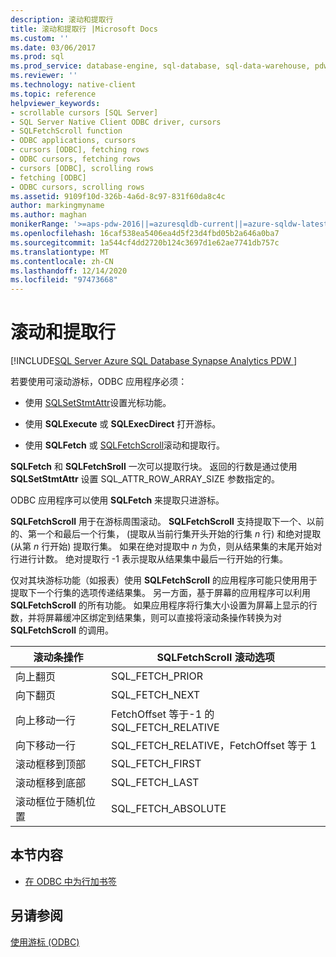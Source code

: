 ```yaml
---
description: 滚动和提取行
title: 滚动和提取行 |Microsoft Docs
ms.custom: ''
ms.date: 03/06/2017
ms.prod: sql
ms.prod_service: database-engine, sql-database, sql-data-warehouse, pdw
ms.reviewer: ''
ms.technology: native-client
ms.topic: reference
helpviewer_keywords:
- scrollable cursors [SQL Server]
- SQL Server Native Client ODBC driver, cursors
- SQLFetchScroll function
- ODBC applications, cursors
- cursors [ODBC], fetching rows
- ODBC cursors, fetching rows
- cursors [ODBC], scrolling rows
- fetching [ODBC]
- ODBC cursors, scrolling rows
ms.assetid: 9109f10d-326b-4a6d-8c97-831f60da8c4c
author: markingmyname
ms.author: maghan
monikerRange: '>=aps-pdw-2016||=azuresqldb-current||=azure-sqldw-latest||>=sql-server-2016||>=sql-server-linux-2017||=azuresqldb-mi-current'
ms.openlocfilehash: 16caf538ea5406ea4d5f23d4fbd05b2a646a0ba7
ms.sourcegitcommit: 1a544cf4dd2720b124c3697d1e62ae7741db757c
ms.translationtype: MT
ms.contentlocale: zh-CN
ms.lasthandoff: 12/14/2020
ms.locfileid: "97473668"
---
```

# <a name="scrolling-and-fetching-rows"></a>滚动和提取行
[!INCLUDE[SQL Server Azure SQL Database Synapse Analytics PDW ](../../includes/applies-to-version/sql-asdb-asdbmi-asa-pdw.md)]

  若要使用可滚动游标，ODBC 应用程序必须：  
  
-   使用 [SQLSetStmtAttr](../../relational-databases/native-client-odbc-api/sqlsetstmtattr.md)设置光标功能。  
  
-   使用 **SQLExecute** 或 **SQLExecDirect** 打开游标。  
  
-   使用 **SQLFetch** 或 [SQLFetchScroll](../../relational-databases/native-client-odbc-api/sqlfetchscroll.md)滚动和提取行。  
  
 **SQLFetch** 和 **SQLFetchSroll** 一次可以提取行块。 返回的行数是通过使用 **SQLSetStmtAttr** 设置 SQL_ATTR_ROW_ARRAY_SIZE 参数指定的。  
  
 ODBC 应用程序可以使用 **SQLFetch** 来提取只进游标。  
  
 **SQLFetchScroll** 用于在游标周围滚动。 **SQLFetchScroll** 支持提取下一个、以前的、第一个和最后一个行集， (提取从当前行集开头开始的行集 *n* 行) 和绝对提取 (从第 *n* 行开始) 提取行集。 如果在绝对提取中 *n* 为负，则从结果集的末尾开始对行进行计数。 绝对提取行 -1 表示提取从结果集中最后一行开始的行集。  
  
 仅对其块游标功能（如报表）使用 **SQLFetchScroll** 的应用程序可能只使用用于提取下一个行集的选项传递结果集。 另一方面，基于屏幕的应用程序可以利用 **SQLFetchScroll** 的所有功能。 如果应用程序将行集大小设置为屏幕上显示的行数，并将屏幕缓冲区绑定到结果集，则可以直接将滚动条操作转换为对 **SQLFetchScroll** 的调用。  
  
|滚动条操作|SQLFetchScroll 滚动选项|  
|--------------------------|-------------------------------------|  
|向上翻页|SQL_FETCH_PRIOR|  
|向下翻页|SQL_FETCH_NEXT|  
|向上移动一行|FetchOffset 等于-1 的 SQL_FETCH_RELATIVE|  
|向下移动一行|SQL_FETCH_RELATIVE，FetchOffset 等于 1|  
|滚动框移到顶部|SQL_FETCH_FIRST|  
|滚动框移到底部|SQL_FETCH_LAST|  
|滚动框位于随机位置|SQL_FETCH_ABSOLUTE|  
  
## <a name="in-this-section"></a>本节内容  
  
-   [在 ODBC 中为行加书签](../../relational-databases/native-client-odbc-cursors/scrolling-and-fetching-rows-bookmarking-rows-in-odbc.md)  
  
## <a name="see-also"></a>另请参阅  
 [使用游标 &#40;ODBC&#41;](../../relational-databases/native-client-odbc-cursors/using-cursors-odbc.md)  
  
  
